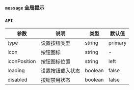 ### `message` 全局提示

<ClientOnly>
<template>
  <ShowComponent label="类型">
    <template #component-body>
    <ShowComponentItem>
      <smile-button
        type="success"
        @click="$message({type:'success',text:'这是一条成功消息'})"
      >
        Success
      </smile-button>
    </ShowComponentItem>
    <ShowComponentItem>
      <smile-button
        type="warning"
        @click="$message({type:'warning',text:'这是一条警告消息'})"
      >
        Warning
      </smile-button>
    </ShowComponentItem>
     <ShowComponentItem>
      <smile-button
        @click="$message({type:'info',text:'这是一条消息提示'})"
        type="info"
      >
        Info
      </smile-button>
    </ShowComponentItem>
    <ShowComponentItem>
      <smile-button
        type="danger"
        @click="$message({type:'error',text:'这是一条错误消息'})"
      >
        Danger
      </smile-button>
    </ShowComponentItem>
    
  </template>
  <template #component-code>

  ```vue
  <smile-button
    type="success"
    @click="$message({type:'success',text:'这是一条成功消息'})"
  >
    Success
  </smile-button>
  <smile-button
    type="warning"
    @click="$message({type:'warning',text:'这是一条警告消息'})"
  >
    Warning
  </smile-button>
  <smile-button
    @click="$message({type:'info',text:'这是一条消息提示'})"
    type="info"
  >
    Info
  </smile-button>
  <smile-button
    type="danger"
    @click="$message({type:'error',text:'这是一条错误消息'})"
  >
    Danger
  </smile-button>
  ```
   </template>
  </ShowComponent>
  <ShowComponent label="关闭时间">
      <template #component-body>
      <ShowComponentItem>
        <smile-button 
          type="info" 
          @click="$message({type:'info',text:'10秒后关闭',duration: 10000})"
        >
          10秒后关闭
        </smile-button>
      </ShowComponentItem>
      <ShowComponentItem>
        <smile-button 
          type="info" 
          @click="$message({type:'info',text:'3秒后关闭',duration: 3000})"
        >
          3秒后关闭
        </smile-button>
      </ShowComponentItem>
    </template>
   <template #component-code>
  
  ```vue
  <smile-button 
    type="info" 
    @click="$message({type:'info',text:'10秒后关闭',duration: 10000})"
  >
    10秒后关闭
  </smile-button>
  <smile-button 
    type="info"
    @click="$message({type:'info',text:'3秒后关闭',duration: 3000})"
  >
    3秒后关闭
  </smile-button>
  ```
  </template>
  </ShowComponent>
  <ShowComponent label="位置">
    <template #component-body>
      <ShowComponentItem>
        <smile-button
          type="info"
          @click="$message({text:'上侧提示消息',position: 'top'})"
        >
          上侧出现
        </smile-button>
      </ShowComponentItem>
      <ShowComponentItem>
        <smile-button
          type="danger"
          @click="$message({type:'error',text:'中间提示消息',position:'middle'})"
        >
          中间出现
        </smile-button>
      </ShowComponentItem>
      <ShowComponentItem>
        <smile-button
          type="warning"
          @click="$message({type:'warning',text:'下侧提示消息',position:'bottom'})"
        >
          下侧出现
        </smile-button>
      </ShowComponentItem>
    </template>
   <template #component-code>
    
  ```vue
  <smile-button 
    type="info" 
    @click="$message({type:'info',text:'10秒后关闭',duration: 10000})"
  >
    10秒后关闭
  </smile-button>
  <smile-button 
    type="info"
    @click="$message({type:'info',text:'3秒后关闭',duration: 3000})"
  >
    3秒后关闭
  </smile-button>
  ```
   </template>
   </ShowComponent>
   <ShowComponent label="位置">
     <template #component-body>
       <ShowComponentItem>
        <smile-button
          type="success"
          @click="$message({type:'success',text:'这是一条成功消息',autoClose:false})"
        >
          成功
        </smile-button>
       </ShowComponentItem>
       <ShowComponentItem>
         <smile-button
           type="warning"
           @click="$message({type:'warning',text:'这是一条警告消息',autoClose: false})"
         >
           警告
         </smile-button>
        </ShowComponentItem>
        <ShowComponentItem>
          <smile-button
            @click="$message({type:'info',text:'这是一条消息提示',autoClose:false})"
            type="info"
          >
            消息
          </smile-button>
         </ShowComponentItem>
         <ShowComponentItem>
            <smile-button
              type="danger"
              @click="$message({type:'error',text:'这是一条错误消息',autoClose:false})"
            >
              错误
            </smile-button>
          </ShowComponentItem>
     </template>
    <template #component-code>
       
   ```vue
   <smile-button
     type="success"
     @click="$message({type:'success',text:'这是一条成功消息',autoClose:false})"
   >
     成功
   </smile-button>
   <smile-button
     type="warning"
     @click="$message({type:'warning',text:'这是一条警告消息',autoClose: false})"
   >
     警告
   </smile-button>
   <smile-button
     @click="$message({type:'info',text:'这是一条消息提示',autoClose:false})"
     type="info"
   >
     消息
   </smile-button>
   <smile-button
     type="danger"
     @click="$message({type:'error',text:'这是一条错误消息',autoClose:false})"
   >
     错误
   </smile-button>
   ```
   </template>
 </ShowComponent>
</template>
</ClientOnly>

### `API`
|    参数      | 说明 | 类型 | 默认值 |
| ----------   | ---  | ---- | ------ | 
| type         | 设置按钮类型  |string| primary|
| icon         | 按钮图标  | string | - |
| iconPosition | 按钮图标位置  | string | left |
| loading      | 设置按钮载入状态  | boolean | false |
| disabled     | 按钮禁用状态  | boolean | false|
